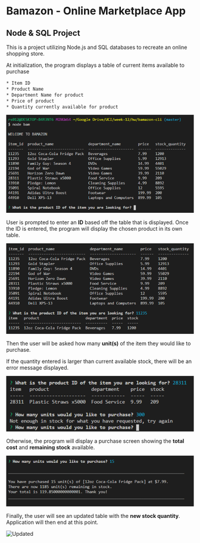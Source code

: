 # Bamazon - Online Marketplace App

## Node & SQL Project

This is a project utilizing Node.js and SQL databases to recreate an online shopping store.

At initialization, the program displays a table of current items available to purchase

    * Item ID
    * Product Name
    * Department Name for product
    * Price of product
    * Quantity currently available for product

![Start Screen](/assets/start-screen.PNG)

User is prompted to enter an **ID** based off the table that is displayed. 
Once the ID is entered, the program will display the chosen product in its own table.

![Product Screen](/assets/find-prod-screen.PNG)


Then the user will be asked how many **unit(s)** of the item they would like to purchase.

If the quantity entered is larger than current available stock, there will be an error message displayed. 

![Error Screen](/assets/qty-error-screen.PNG)

Otherwise, the program will display a purchase screen showing the **total cost** and **remaining stock** available.

![Error Screen](/assets/purchase-screen.PNG)

Finally, the user will see an updated table with the **new stock quantity**. Application will then end at this point.

![Updated](/assets.updated-qty-screen.PNG)

